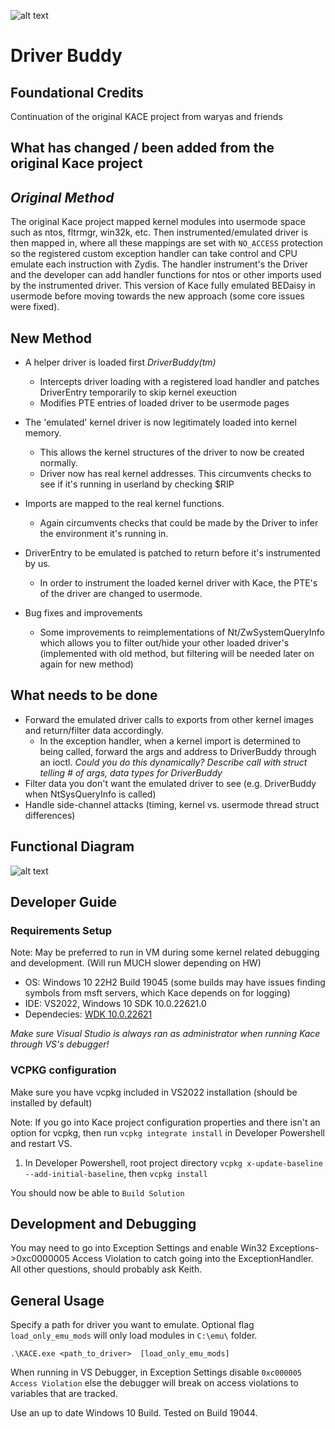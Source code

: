 ![alt text](https://drive.google.com/uc?export=view&id=1qgfpXdotNpEWSKo2I_O2puZFFBchPjrG)

# Driver Buddy

## Foundational Credits

Continuation of the original KACE project from waryas and friends

## What has changed / been added from the original Kace project

## *Original Method*
The original Kace project mapped kernel modules into usermode space such as ntos, fltrmgr, win32k, etc.  Then instrumented/emulated driver is then mapped in, where all these mappings are set with `NO_ACCESS` protection so the registered custom exception handler can take control and CPU emulate each instruction with Zydis.  The handler instrument's the Driver and the developer can add handler functions for ntos or other imports used by the instrumented driver.  This version of Kace fully emulated BEDaisy in usermode before moving towards the new approach (some core issues were fixed).

## New Method

* A helper driver is loaded first *DriverBuddy(tm)*
  - Intercepts driver loading with a registered load handler and patches DriverEntry temporarily to skip kernel exeuction
  - Modifies PTE entries of loaded driver to be usermode pages 

* The 'emulated' kernel driver is now legitimately loaded into kernel memory.
  - This allows the kernel structures of the driver to now be created normally.
  - Driver now has real kernel addresses.  This circumvents checks to see if it's running in userland by checking $RIP

* Imports are mapped to the real kernel functions.
  - Again circumvents checks that could be made by the Driver to infer the environment it's running in.

* DriverEntry to be emulated is patched to return before it's instrumented by us.
  - In order to instrument the loaded kernel driver with Kace, the PTE's of the driver are changed to usermode.

* Bug fixes and improvements
  - Some improvements to reimplementations of Nt/ZwSystemQueryInfo which allows you to filter out/hide your other loaded driver's (implemented with old method, but filtering will be needed later on again for new method)

## What needs to be done

* Forward the emulated driver calls to exports from other kernel images and return/filter data accordingly.
  - In the exception handler, when a kernel import is determined to being called, forward the args and address to DriverBuddy through an ioctl. *Could you do this dynamically? Describe call with struct telling # of args, data types for DriverBuddy*
* Filter data you don't want the emulated driver to see (e.g. DriverBuddy when NtSysQueryInfo is called)
* Handle side-channel attacks (timing, kernel vs. usermode thread struct differences)

## Functional Diagram
![alt text](https://drive.google.com/uc?export=view&id=1yxhjL3jBhpJIJbLO9AvpUxS4kEja9qJs)


## Developer Guide

### Requirements Setup
Note: May be preferred to run in VM during some kernel related debugging and development.  (Will run MUCH slower depending on HW)

* OS: Windows 10 22H2 Build 19045 (some builds may have issues finding symbols from msft servers, which Kace depends on for logging)
* IDE: VS2022, Windows 10 SDK 10.0.22621.0
* Dependecies:  [WDK 10.0.22621](https://learn.microsoft.com/en-us/windows-hardware/drivers/download-the-wdk)

*Make sure Visual Studio is always ran as administrator when running Kace through VS's debugger!*



### VCPKG configuration
Make sure you have vcpkg included in VS2022 installation (should be installed by default)

Note: If you go into Kace project configuration properties and there isn't an option for vcpkg, then run `vcpkg integrate install` in Developer Powershell and restart VS.

1. In Developer Powershell, root project directory `vcpkg x-update-baseline --add-initial-baseline`, then `vcpkg install`

You should now be able to `Build Solution`

## Development and Debugging

You may need to go into Exception Settings and enable Win32 Exceptions->0xc0000005 Access Violation to catch going into the ExceptionHandler.
All other questions, should probably ask Keith.

## General Usage
Specify a path for driver you want to emulate.  Optional flag `load_only_emu_mods` will only load modules in `C:\emu\` folder.
```shell
.\KACE.exe <path_to_driver>  [load_only_emu_mods]
```

When running in VS Debugger, in Exception Settings disable `0xc000005 Access Violation` else the debugger will break on access violations to variables that are tracked.

Use an up to date Windows 10 Build.  Tested on Build 19044.
